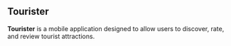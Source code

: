 ## Tourister
**Tourister** is a mobile application designed to allow users to discover, rate, and review tourist attractions.
